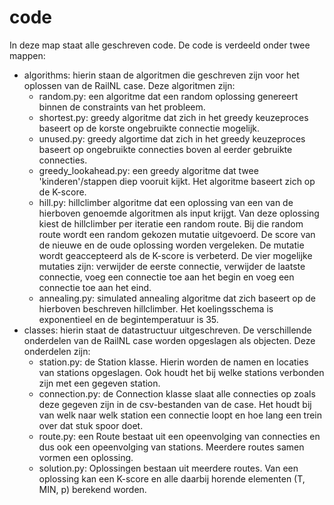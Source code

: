 # code 

In deze map staat alle geschreven code. De code is verdeeld onder twee mappen:
* algorithms: hierin staan de algoritmen die geschreven zijn voor het oplossen van de RailNL case.
Deze algoritmen zijn:
  * random.py: een algoritme dat een random oplossing genereert binnen de constraints van het probleem.
  * shortest.py: greedy algoritme dat zich in het greedy keuzeproces baseert op de korste ongebruikte connectie mogelijk.
  * unused.py: greedy algortime dat zich in het greedy keuzeproces baseert op ongebruikte connecties boven al eerder gebruikte connecties.
  * greedy_lookahead.py: een greedy algoritme dat twee 'kinderen'/stappen diep vooruit kijkt. Het algoritme baseert zich op de K-score.
  * hill.py: hillclimber algoritme dat een oplossing van een van de hierboven genoemde algoritmen als input krijgt. Van deze oplossing kiest de hillclimber per iteratie een random route. Bij die random route wordt een random gekozen mutatie uitgevoerd. De score van de nieuwe en de oude oplossing worden vergeleken. De mutatie wordt geaccepteerd als de K-score is verbeterd. De vier mogelijke mutaties zijn: verwijder de eerste connectie, verwijder de laatste connectie, voeg een connectie toe aan het begin en voeg een connectie toe aan het eind.
  * annealing.py: simulated annealing algoritme dat zich baseert op de hierboven beschreven hillclimber. Het koelingsschema is exponentieel en de begintemperatuur is 35.
* classes: hierin staat de datastructuur uitgeschreven. De verschillende onderdelen van de RailNL case worden opgeslagen als objecten.
Deze onderdelen zijn:
  * station.py: de Station klasse. Hierin worden de namen en locaties van stations opgeslagen. Ook houdt het bij welke stations verbonden zijn met een gegeven station.
  * connection.py: de Connection klasse slaat alle connecties op zoals deze gegeven zijn in de csv-bestanden van de case. Het houdt bij van welk naar welk station een connectie loopt en hoe lang een trein over dat stuk spoor doet.
  * route.py: een Route bestaat uit een opeenvolging van connecties en dus ook een opeenvolging van stations. Meerdere routes samen vormen een oplossing.
  * solution.py: Oplossingen bestaan uit meerdere routes. Van een oplossing kan een K-score en alle daarbij horende elementen (T, MIN, p) berekend worden.